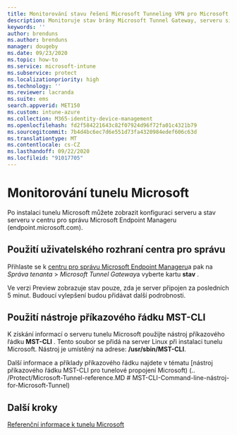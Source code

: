 ```yaml
---
title: Monitorování stavu řešení Microsoft Tunneling VPN pro Microsoft Intune – Azure | Microsoft Docs
description: Monitoruje stav brány Microsoft Tunnel Gateway, serveru sítě VPN, který běží na systému Linux. Cloudová zařízení od Microsoftu, která spravujete pomocí Intune, můžou mít přístup k místní infrastruktuře.
keywords: ''
author: brenduns
ms.author: brenduns
manager: dougeby
ms.date: 09/23/2020
ms.topic: how-to
ms.service: microsoft-intune
ms.subservice: protect
ms.localizationpriority: high
ms.technology: ''
ms.reviewer: lacranda
ms.suite: ems
search.appverid: MET150
ms.custom: intune-azure
ms.collection: M365-identity-device-management
ms.openlocfilehash: fd2f584221643c82f07924d96f72fa01c4321b79
ms.sourcegitcommit: 7b4d4bc6ec7d6e551d73fa4320984edef606c63d
ms.translationtype: MT
ms.contentlocale: cs-CZ
ms.lasthandoff: 09/22/2020
ms.locfileid: "91017705"
---
```

# <a name="monitor-microsoft-tunnel"></a>Monitorování tunelu Microsoft

Po instalaci tunelu Microsoft můžete zobrazit konfiguraci serveru a stav serveru v centru pro správu Microsoft Endpoint Manageru (endpoint.microsoft.com).  

## <a name="use-the-admin-center-ui"></a>Použití uživatelského rozhraní centra pro správu

Přihlaste se k [centru pro správu Microsoft Endpoint Manageru](https://go.microsoft.com/fwlink/?linkid=2109431)a pak na *Správa tenanta*  >  *Microsoft Tunnel Gateway*a vyberte kartu **stav** .

Ve verzi Preview zobrazuje stav pouze, zda je server připojen za posledních 5 minut.  Budoucí vylepšení budou přidávat další podrobnosti.

## <a name="use-mst-cli-command-line-tool"></a>Použití nástroje příkazového řádku MST-CLI

K získání informací o serveru tunelu Microsoft použijte nástroj příkazového řádku **MST-CLI** . Tento soubor se přidá na server Linux při instalaci tunelu Microsoft. Nástroj je umístěný na adrese: **/usr/sbin/MST-CLI**.

Další informace a příklady příkazového řádku najdete v tématu [nástroj příkazového řádku MST-CLI pro tunelové propojení Microsoft) (.. /Protect/Microsoft-Tunnel-reference.MD # MST-CLI-Command-line-nástroj-for-Microsoft-Tunnel)

## <a name="next-steps"></a>Další kroky

[Referenční informace k tunelu Microsoft](../protect/microsoft-tunnel-reference.md)
